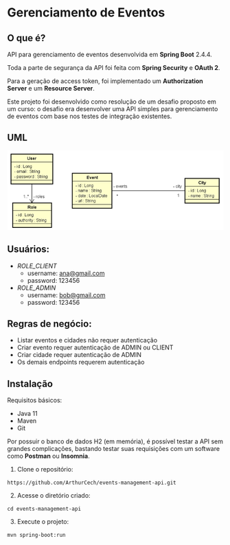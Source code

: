 # Gerenciamento de Eventos

## O que é?

API para gerenciamento de eventos desenvolvida em **Spring Boot** 2.4.4.

Toda a parte de segurança da API foi feita com **Spring Security** e **OAuth 2**.

Para a geração de access token, foi implementado um **Authorization Server** e um **Resource Server**.

Este projeto foi desenvolvido como resolução de um desafio proposto em um curso: o desafio era desenvolver uma API simples para gerenciamento de eventos com base nos testes de integração existentes.

## UML

![](./uml.png)

## Usuários:

- *ROLE_CLIENT*
  - username: ana@gmail.com
  - password: 123456
- *ROLE_ADMIN*
  - username: bob@gmail.com
  - password: 123456

## Regras de negócio:

- Listar eventos e cidades não requer autenticação
- Criar evento requer autenticação de ADMIN ou CLIENT
- Criar cidade requer autenticação de ADMIN
- Os demais endpoints requerem autenticação

## Instalação

Requisitos básicos:

- Java 11
- Maven
- Git

Por possuir o banco de dados H2 (em memória), é possível testar a API sem grandes complicações, bastando testar suas requisições com um software como **Postman** ou **Insomnia**.

1. Clone o repositório:

```
https://github.com/ArthurCech/events-management-api.git
```

2. Acesse o diretório criado:

```
cd events-management-api
```

3. Execute o projeto:

```
mvn spring-boot:run
```